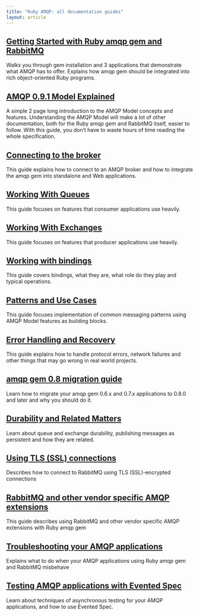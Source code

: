 ```yaml
---
title: "Ruby AMQP: all documentation guides"
layout: article
---
```


## [Getting Started with Ruby amqp gem and RabbitMQ](/articles/getting_started/)

Walks you through gem installation and 3 applications that demonstrate what AMQP has to offer. Explains how amqp gem should be integrated into rich object-oriented Ruby programs.


## [AMQP 0.9.1 Model Explained](/articles/amqp_9_1_model_explained/)

A simple 2 page long introduction to the AMQP Model concepts and features. Understanding the AMQP Model will make a lot of other documentation, both for the Ruby amqp gem and RabbitMQ itself, easier to follow. With this guide, you don’t have to waste hours of time reading the whole specification.

## [Connecting to the broker](/articles/connecting_to_broker/)

This guide explains how to connect to an AMQP broker and how to integrate the amqp gem into standalone and Web applications.

## [Working With Queues](/articles/working_with_queues/)

This guide focuses on features that consumer applications use heavily.

## [Working With Exchanges](/articles/working_with_exchanges/)

This guide focuses on features that producer applications use heavily.


## [Working with bindings](/articles/bindings/)

This guide covers bindings, what they are, what role do they play and typical operations.

## [Patterns and Use Cases](/articles/patterns_and_use_cases/)

This guide focuses implementation of common messaging patterns using AMQP Model features as building blocks.


## [Error Handling and Recovery](/articles/error_handling/)

This guide explains how to handle protocol errors, network failures and other things that may go wrong in real world projects.



## [amqp gem 0.8 migration guide](/articles/08_migration/)

Learn how to migrate your amqp gem 0.6.x and 0.7.x applications to 0.8.0 and later and why you should do it.


## [Durability and Related Matters](/articles/durability/)

Learn about queue and exchange durability, publishing messages as persistent and how they are related.

## [Using TLS (SSL) connections](/articles/connection_encryption_with_tls/)

Describes how to connect to RabbitMQ using TLS (SSL)-encrypted connections

## [RabbitMQ and other vendor specific AMQP extensions](/articles/rabbitmq_extensions/)

This guide describes using RabbitMQ and other vendor specific AMQP extensions with Ruby amqp gem

## [Troubleshooting your AMQP applications](/articles/troubleshooting/)

Explains what to do when your AMQP applications using Ruby amqp gem and RabbitMQ misbehave

## [Testing AMQP applications with Evented Spec](/articles/testing_with_evented_spec/)

Learn about techniques of asynchronous testing for your AMQP applications, and how to use Evented Spec.
